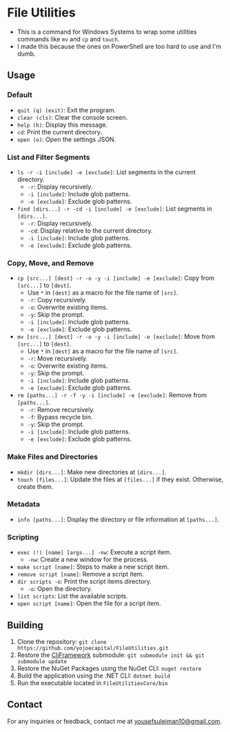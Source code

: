 # File Utilities

- This is a command for Windows Systems to wrap some utilities commands like `mv` and `cp` and `touch`.
- I made this because the ones on PowerShell are too hard to use and I'm dumb.

## Usage

### Default

- `quit (q) (exit)`: Exit the program.
- `clear (cls)`: Clear the console screen.
- `help (h)`: Display this message.
- `cd`: Print the current directory.
- `open (o)`: Open the settings JSON.

### List and Filter Segments

- `ls -r -i [include] -e [exclude]`: List segments in the current directory.
  - `-r`: Display recursively.
  - `-i [include]`: Include glob patterns.
  - `-e [exclude]`: Exclude glob patterns.
- `find [dirs...] -r -cd -i [include] -e [exclude]`: List segments in `[dirs...]`. 
  - `-r`: Display recursively.
  - `-cd`: Display relative to the current directory.
  - `-i [include]`: Include glob patterns.
  - `-e [exclude]`: Exclude glob patterns.

### Copy, Move, and Remove 

- `cp [src...] [dest] -r -o -y -i [include] -e [exclude]`: Copy from `[src...]` to `[dest]`.
  - Use `*` in `[dest]` as a macro for the file name of `[src]`.
  - `-r`: Copy recursively.
  - `-o`: Overwrite existing items.
  - `-y`: Skip the prompt.
  - `-i [include]`: Include glob patterns.
  - `-e [exclude]`: Exclude glob patterns.
- `mv [src...] [dest] -r -o -y -i [include] -e [exclude]`: Move from `[src...]` to `[dest]`.
  - Use `*` in `[dest]` as a macro for the file name of `[src]`.
  - `-r`: Move recursively.
  - `-o`: Overwrite existing items.
  - `-y`: Skip the prompt.
  - `-i [include]`: Include glob patterns.
  - `-e [exclude]`: Exclude glob patterns.
- `rm [paths...] -r -f -y -i [include] -e [exclude]`: Remove from `[paths...]`.
  - `-r`: Remove recursively.
  - `-f`: Bypass recycle bin.
  - `-y`: Skip the prompt.
  - `-i [include]`: Include glob patterns.
  - `-e [exclude]`: Exclude glob patterns.

### Make Files and Directories

- `mkdir [dirs...]`: Make new directories at `[dirs...]`.
- `touch [files...]`: Update the files at `[files...]` if they exist. Otherwise, create them.

### Metadata

- `info [paths...]`: Display the directory or file information at `[paths...]`.

### Scripting

- `exec (!) [name] [args...] -nw`: Execute a script item.
  - `-nw`:  Create a new window for the process.
- `make script [name]`: Steps to make a new script item.
- `remove script [name]`: Remove a script item.
- `dir scripts -o`: Print the script items directory.
  - `-o`: Open the directory.
- `list scripts`: List the available scripts.
- `open script [name]`: Open the file for a script item.

## Building

1. Clone the repository: `git clone https://github.com/yojoecapital/FileUtilities.git`
2. Restore the [CliFramework](https://github.com/yojoecapital/CliFramework) submodule: `git submodule init && git submodule update`
3. Restore the NuGet Packages using the NuGet CLI: `nuget restore`
4. Build the application using the .NET CLI: `dotnet build`
5. Run the executable located in `FileUtilitiesCore/bin`

## Contact

For any inquiries or feedback, contact me at [yousefsuleiman10@gmail.com](mailto:yousefsuleiman10@gmail.com).